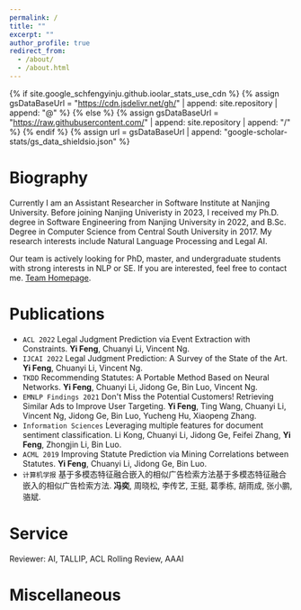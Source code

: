 ```yaml
---
permalink: /
title: ""
excerpt: ""
author_profile: true
redirect_from: 
  - /about/
  - /about.html
---
```


{% if site.google_schfengyinju.github.ioolar_stats_use_cdn %}
{% assign gsDataBaseUrl = "https://cdn.jsdelivr.net/gh/" | append: site.repository | append: "@" %}
{% else %}
{% assign gsDataBaseUrl = "https://raw.githubusercontent.com/" | append: site.repository | append: "/" %}
{% endif %}
{% assign url = gsDataBaseUrl | append: "google-scholar-stats/gs_data_shieldsio.json" %}

<span class='anchor' id='about-me'></span>

# Biography

Currently I am an Assistant Researcher in Software Institute at Nanjing University. Before joining Nanjing Univeristy in 2023, I received my Ph.D. degree in Software Engineering from Nanjing University in 2022, and B.Sc. Degree in Computer Science from Central South University in 2017.
My research interests include Natural Language Processing and Legal AI.

Our team is actively looking for PhD, master, and undergraduate students with strong interests in NLP or SE. If you are interested, feel free to contact me. [Team Homepage](http://liplab.site/).

# Publications 
- ``ACL 2022`` Legal Judgment Prediction via Event Extraction with Constraints. **Yi Feng**, Chuanyi Li, Vincent Ng.
- ``IJCAI 2022`` Legal Judgment Prediction: A Survey of the State of the Art. **Yi Feng**, Chuanyi Li, Vincent Ng.
- ``TKDD`` Recommending Statutes: A Portable Method Based on Neural Networks. **Yi Feng**, Chuanyi Li, Jidong Ge, Bin Luo, Vincent Ng.
- ``EMNLP Findings 2021`` Don't Miss the Potential Customers! Retrieving Similar Ads to Improve User Targeting. **Yi Feng**, Ting Wang, Chuanyi Li, Vincent Ng, Jidong Ge, Bin Luo, Yucheng Hu, Xiaopeng Zhang.
- ``Information Sciences`` Leveraging multiple features for document sentiment classification. Li Kong, Chuanyi Li, Jidong Ge, Feifei Zhang, **Yi Feng**, Zhongjin Li, Bin Luo.
- ``ACML 2019`` Improving Statute Prediction via Mining Correlations between Statutes. **Yi Feng**, Chuanyi Li, Jidong Ge, Bin Luo.
- ``计算机学报`` 基于多模态特征融合嵌入的相似广告检索方法基于多模态特征融合嵌入的相似广告检索方法. **冯奕**, 周晓松, 李传艺, 王挺, 葛季栋, 胡雨成, 张小鹏, 骆斌.


# Service
Reviewer: AI, TALLIP, ACL Rolling Review, AAAI

# Miscellaneous

